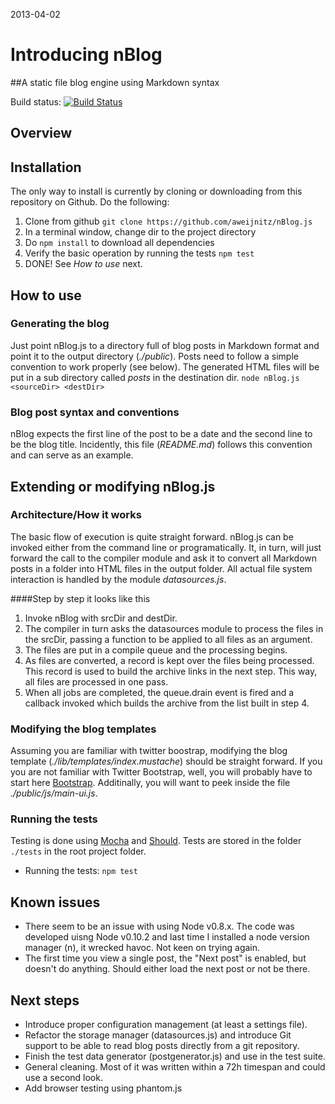 2013-04-02
# Introducing nBlog
##A static file blog engine using Markdown syntax

Build status: [![Build Status](https://travis-ci.org/aweijnitz/nBlog.js.png)](https://travis-ci.org/aweijnitz/nBlog.js)

## Overview

## Installation
The only way to install is currently by cloning or downloading from this repository on Github. Do the following:

1. Clone from github `git clone https://github.com/aweijnitz/nBlog.js`
2. In a terminal window, change dir to the project directory
3. Do `npm install` to download all dependencies
4. Verify the basic operation by running the tests `npm test`
5. DONE! See *How to use* next.

## How to use

### Generating the blog
Just point nBlog.js to a directory full of blog posts in Markdown format and point it to the output directory (*./public*). Posts need to follow a simple convention to work properly (see below). The generated HTML files will be put in a sub directory called *posts* in the destination dir.
`node nBlog.js <sourceDir> <destDir>`

### Blog post syntax and conventions
nBlog expects the first line of the post to be a date and the second line to be the blog title. Incidently, this file (*README.md*) follows this convention and can serve as an example.

## Extending or modifying nBlog.js

### Architecture/How it works
The basic flow of execution is quite straight forward. nBlog.js can be invoked either from the command line or programatically. It, in turn, will just forward the call to the compiler module and ask it to convert all Markdown posts in a folder into HTML files in the output folder. All actual file system interaction is handled by the module *datasources.js*. 

####Step by step it looks like this
1. Invoke nBlog with srcDir and destDir.
2. The compiler in turn asks the datasources module to process the files in the srcDir, passing a function to be applied to all files as an argument.
3. The files are put in a compile queue and the processing begins.
4. As files are converted, a record is kept over the files being processed. This record is used to build the archive links in the next step. This way, all files are processed in one pass.
5. When all jobs are completed, the queue.drain event is fired and a callback invoked which builds the archive from the list built in step 4.

### Modifying the blog templates
Assuming you are familiar with twitter boostrap, modifying the blog template (*./lib/templates/index.mustache*) should be straight forward. If you you are not familiar with Twitter Bootstrap, well, you will probably have to start here [Bootstrap](http://twitter.github.com/bootstrap/). Additinally, you will want to peek inside the file *./public/js/main-ui.js*.

### Running the tests
Testing is done using [Mocha](http://visionmedia.github.com/mocha/) and [Should](https://github.com/visionmedia/should.js). Tests are stored in the folder `./tests` in the root project folder.

* Running the tests: `npm test`

## Known issues
- There seem to be an issue with using Node v0.8.x. The code was developed uisng Node v0.10.2 and last time I installed a node version manager (n), it wrecked havoc. Not keen on trying again.
- The first time you view a single post, the "Next post" is enabled, but doesn't do anything. Should either load the next post or not be there. 


## Next steps
- Introduce proper configuration management (at least a settings file).
- Refactor the storage manager (datasources.js) and introduce Git support to be able to read blog posts directly from a git repository.
- Finish the test data generator (postgenerator.js) and use in the test suite.
- General cleaning. Most of it was written within a 72h timespan and could use a second look.
- Add browser testing using phantom.js

